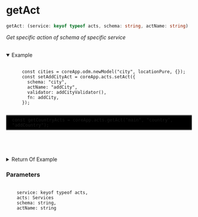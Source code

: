 # getAct

```ts
getAct: (service: keyof typeof acts, schema: string, actName: string)
```

_Get specific action of schema of specific service_

</br>
<details open>
 <summary>
  Example
  </summary>
  <pre>
    <code class="language-ts" style="padding: 0;">
      const cities = coreApp.odm.newModel("city", locationPure, {});
      const setAddCityAct = coreApp.acts.setAct({
        schema: "city",
        actName: "addCity",
        validator: addCityValidator(),
        fn: addCity,
      });
      <p style="border: 2px solid gray; border-right: transparent; border-left: transparent; padding: 5px 1rem; background-color: #000000" >const getCountryActs = coreApp.acts.getAct("main", "country", "addCountry");</p>
    </code>
  </pre>
</details>

<details>
  <summary>
    Return Of Example
  </summary>
  <pre>
    <code class="language-json" style="padding: 0;">
{
  "validator": {
    "type": "object",
    "schema": {
      "set": {
        "type": "object",
        "schema": {
          "name": {
            "type": "string",
            "schema": null
          },
          "population": {
            "type": "number",
            "schema": null
          },
          "abb": {
            "type": "string",
            "schema": null
          },
          "isCapital": {
            "type": "boolean",
            "schema": null
          },
          "country": {
            "type": "union",
            "schema": null
          }
        }
      },
      "get": {
        "type": "object",
        "schema": {
          "_id": {
            "type": "enums",
            "schema": {
              "0": 0,
              "1": 1
            }
          },
          "name": {
            "type": "enums",
            "schema": {
              "0": 0,
              "1": 1
            }
          },
          "population": {
            "type": "enums",
            "schema": {
              "0": 0,
              "1": 1
            }
          },
          "abb": {
            "type": "enums",
            "schema": {
              "0": 0,
              "1": 1
            }
          },
          "country": {
            "type": "object",
            "schema": {
              "_id": {
                "type": "enums",
                "schema": {
                  "0": 0,
                  "1": 1
                }
              },
              "name": {
                "type": "enums",
                "schema": {
                  "0": 0,
                  "1": 1
                }
              },
              "population": {
                "type": "enums",
                "schema": {
                  "0": 0,
                  "1": 1
                }
              },
              "abb": {
                "type": "enums",
                "schema": {
                  "0": 0,
                  "1": 1
                }
              }
            }
          },
          "users": {
            "type": "object",
            "schema": {
              "_id": {
                "type": "enums",
                "schema": {
                  "0": 0,
                  "1": 1
                }
              },
              "name": {
                "type": "enums",
                "schema": {
                  "0": 0,
                  "1": 1
                }
              },
              "age": {
                "type": "enums",
                "schema": {
                  "0": 0,
                  "1": 1
                }
              }
            }
          },
          "lovedByUser": {
            "type": "object",
            "schema": {
              "_id": {
                "type": "enums",
                "schema": {
                  "0": 0,
                  "1": 1
                }
              },
              "name": {
                "type": "enums",
                "schema": {
                  "0": 0,
                  "1": 1
                }
              },
              "age": {
                "type": "enums",
                "schema": {
                  "0": 0,
                  "1": 1
                }
              }
            }
          }
        }
      }
    }
  },
  "validationRunType": "assert"
}
    </code>
  </pre>
</details>

<h3>Parameters</h3>
<pre>
  <code class="language-ts" style="padding: 0; margin-top: 12px; margin-top: -18px;">
    service: keyof typeof acts,
    acts: <a href="../../types/Services/Services.md" target="_blank" style="text-decoration: none; cursor:pointer">Services</a>
    schema: string,
    actName: string
  </code>
</pre>
